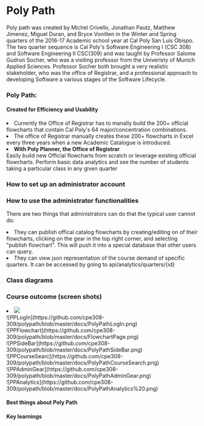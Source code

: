 <h1> Poly Path</h1>
<p> 
  Poly path was created by Michel Crivello, Jonathan Pautz, Matthew Jimenez, Miguel Duran, and Bryce Vonilten in the Winter   and Spring quarters of the 2016-17 Academic school year at Cal Poly San Luis Obispo. The two quarter sequence is Cal Poly's Software Engineering I (CSC 308) and Software Engineering II CSC(309) and was taught by Professor Salome Gudrun Socher, who was a visiting professor from the Univeristy of Munich Applied Sciences. Professor Socher both brought a very realistic stakeholder, who was the office of Registrar, and a professional approach to developing Software a various stages of the Software Lifecycle.
</p>
 
<div>
<h3>Poly Path:</h3>
<h4>Created for Efficiency and Usability</h4>
   <li>
    Currently the Office of Registrar has to manally build the 200+ official flowcharts that contain Cal Poly's 64  major/concentration combinations. 
   </li>
   <li>
    The office of Registrar manually creates these 200+ flowcharts in Excel every three years when a new Academic Catalogue is introduced.
   </li>
   <li>
     <strong>With Poly Planner, the Office of Registrar</strong>
   </li 
   <li>
      Easily build new Official flowcharts from scratch or leverage existing official flowcharts.
    </li
    </li>
      Perform basic data analytics and see the number of students taking a particular class in any given quarter
    </li>
</div>

<div>
  <h3> How to set up an administrator account</h3>
</div>

<div>
  <h3> How to use the administrator functionalities </h3>
  <p> 
    There are two things that administrators can do that the typical user cannot do:
    <li>
      They can publish offical catalog flowcharts by creating/editing on of their flowcharts, clicking on the gear in the top  right corner, and selecting  "publish flowchart". This will push it into a special database that other users can query. 
    </li>
    <li>
      They can view json representation of the course demand of specific quarters. It can be accessed by going to api/analytics/quarters/{id}
    </li>
    </p>
</div>    

<div>
  <h3> Class diagrams </h3>
</div>  

<div>
  <h3> Course outcome (screen shots) </h3>
    <li>
      <img src="https://github.com/cpe308-309/polypath/blob/master/docs/PolyPathLogIn.png">
      </li>  
![PPLogIn](https://github.com/cpe308-309/polypath/blob/master/docs/PolyPathLogIn.png)<br>
![PPFlowchart](https://github.com/cpe308-309/polypath/blob/master/docs/FlowchartPage.png)<br>
![PPSideBar](https://github.com/cpe308-309/polypath/blob/master/docs/PolyPathSideBar.png)<br>
![PPCourseSearc](https://github.com/cpe308-309/polypath/blob/master/docs/PolyPathCourseSearch.png)<br>
![PPAdminGear](https://github.com/cpe308-309/polypath/blob/master/docs/PolyPathAdminGear.png)<br>
![PPAnalytics](https://github.com/cpe308-309/polypath/blob/master/docs/PolyPathAnalytics%20.png)<br>
</div>
<div>
  <h4> Best things about Poly Path </h4>
</div>

<div>
  <h4> Key learnings</h4> 
</div>  

